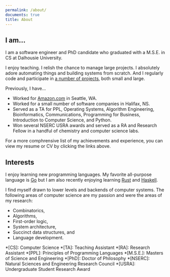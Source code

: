 ```yaml
---
permalink: /about/
documents: true
title: About
---
```


## I am...

I am a software engineer and PhD candidate who graduated with a M.S.E. in CS at Dalhousie University.

I enjoy teaching. I relish the chance to manage large projects. I absolutely adore automating things and building systems from scratch. And I regularly code and participate in [a number of projects]({{site.baseurl}}/projects), both small and large.

Previously, I have...

  - Worked for [Amazon.com](https://amazon.com) in Seattle, WA.
  - Worked for a small number of software companies in Halifax, NS.
  - Served as a TA for PPL, Operating Systems, Algorithm Engineering, Bioinformatics, Communications, Programming for Business, Introduction to Computer Science, and Python.
  - Won several NSERC USRA awards and served as a RA and Research Fellow in a handful of chemistry and computer science labs.

For a more comphrensive list of my achievements and experience, you can view my resume or CV by clicking the links above.

## Interests

I enjoy learning new programming languages. My favorite all-purpose language is [Go](https://golang.org) but I am also recently enjoying learning [Rust](https://www.rust-lang.org) and [Haskell](http://haskell.org).

I find myself drawn to lower levels and backends of computer systems. The following areas of computer science are my passion and were the areas of my research:

  - Combinatorics,
  - Algorithms,
  - First-order logic,
  - System architecture,
  - Succinct data structures, and
  - Language development.

*[CS]: Computer Science
*[TA]: Teaching Assistant
*[RA]: Research Assistant
*[PPL]: Principles of Programming Languages
*[M.S.E.]: Masters of Science and Engineering
*[PhD]: Doctor of Philosophy
*[NSERC]: Natural Sciences and Engineering Research Council
*[USRA]: Undergraduate Student Research Award
